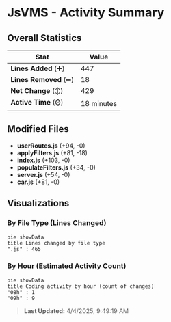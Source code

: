 # JsVMS - Activity Summary 

## Overall Statistics

| Stat                   | Value                                                             |
| ---------------------- | ----------------------------------------------------------------- |
| **Lines Added** (➕)   | 447                                          |
| **Lines Removed** (➖) | 18                                        |
| **Net Change** (↕)    | 429                |
| **Active Time** (⌚)   | 18 minutes |


## Modified Files
- **userRoutes.js** (+94, -0)
- **applyFilters.js** (+81, -18)
- **index.js** (+103, -0)
- **populateFilters.js** (+34, -0)
- **server.js** (+54, -0)
- **car.js** (+81, -0)

## Visualizations

### By File Type (Lines Changed)

```mermaid
pie showData
title Lines changed by file type
".js" : 465
```

### By Hour (Estimated Activity Count)

```mermaid
pie showData
title Coding activity by hour (count of changes)
"08h" : 1
"09h" : 9
```


> **Last Updated:** 4/4/2025, 9:49:19 AM